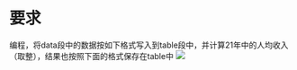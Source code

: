 # [](#header-1)要求
编程，将data段中的数据按如下格式写入到table段中，并计算21年中的人均收入（取整），结果也按照下面的格式保存在table中
![](https://github.com/pythonbug/myPictures/blob/master/%E6%B1%87%E7%BC%96%E8%AF%AD%E8%A8%80%E7%8E%8B%E7%88%BD%E5%AE%9E%E9%AA%8C7.png)